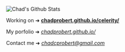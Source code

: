 ![Chad's Github Stats](https://github-readme-stats.vercel.app/api?username=ChadProbert&bg_color=0D111700&title_color=56D364&text_color=56D364&border_color=444&v=2) 

Working on ➜ **[chadprobert.github.io/celerity/](https://chadprobert.github.io/celerity/)**

My porfolio ➜ *[chadprobert.github.io/](https://chadprobert.github.io)*

Contact me ➜ *chadcprobert@gmail.com*


  


